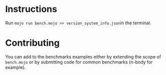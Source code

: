 # Instructions
Run `mojo run bench.mojo >> version_system_info.json`in the terminal.

# Contributing
You can add to the benchmarks examples either by extending the scope of `bench.mojo` or by submitting code for common benchmarks (n-body for example).
